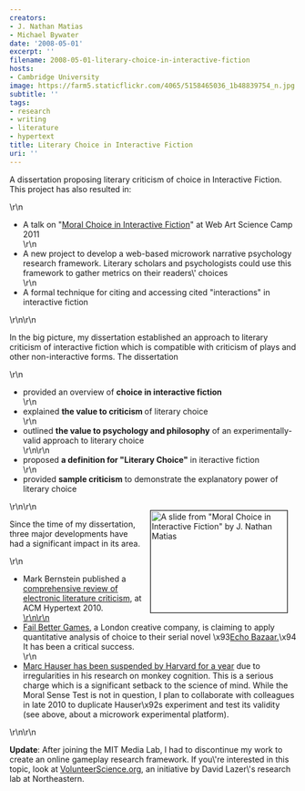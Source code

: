 ```yaml
---
creators:
- J. Nathan Matias
- Michael Bywater
date: '2008-05-01'
excerpt: ''
filename: 2008-05-01-literary-choice-in-interactive-fiction
hosts:
- Cambridge University
image: https://farm5.staticflickr.com/4065/5158465036_1b48839754_n.jpg
subtitle: ''
tags:
- research
- writing
- literature
- hypertext
title: Literary Choice in Interactive Fiction
uri: ''
---
```


<p>A dissertation proposing literary criticism of choice in Interactive Fiction. This project has also resulted in:</p>\r\n<ul><li> A talk on "<a href="http://www.slideshare.net/natematias/moral-choiceininteractivefiction-wascamplondon">Moral Choice in Interactive Fiction</a>" at Web Art Science Camp 2011</li>\r\n<li> A new project to develop a web-based microwork narrative psychology research framework. Literary scholars and psychologists could use this framework to gather metrics on their readers\' choices</li>\r\n<li> A formal technique for citing and accessing cited "interactions" in interactive fiction</li></ul>\r\n\r\n<p>In the big picture, my dissertation established an approach to literary criticism of interactive fiction which is compatible with criticism of plays and other non-interactive forms. The dissertation </p>\r\n<ul><li> provided an overview of <b>choice in interactive fiction</b></li>\r\n<li> explained <b>the value to criticism </b>of literary choice</li>\r\n<li> outlined <b>the value to psychology and philosophy</b> of an experimentally-valid approach to literary choice </li>\r\n\r\n<li> proposed <b>a definition for "Literary Choice"</b> in iteractive fiction</li>\r\n<li> provided <b>sample criticism</b> to demonstrate the explanatory power of literary choice</li></ul>\r\n<a title="A slide from &quot;Moral Choice in Interactive Fiction&quot; by J. Nathan Matias by rubberpaw, on Flickr" href="http://www.flickr.com/photos/natematias/5157855939/"><img width="240" height="179" border="1" align="right" alt="A slide from &quot;Moral Choice in Interactive Fiction&quot; by J. Nathan Matias" src="https://farm2.static.flickr.com/1102/5157855939_5a696d8e99_m.jpg" style="margin: 15px;"/></a>\r\n<p>Since the time of my dissertation, three major developments have had a significant impact in its area. </p>\r\n<ul><li> Mark Bernstein published a <a href="http://portal.acm.org/citation.cfm?id=1810617.1810660">comprehensive review of electronic literature criticism</a>, at  ACM Hypertext 2010.<a href="http://portal.acm.org/citation.cfm?id=1810617.1810660"/></li><a href="http://portal.acm.org/citation.cfm?id=1810617.1810660">\r\n\r\n</a><li><a href="http://portal.acm.org/citation.cfm?id=1810617.1810660"/> <a href="http://www.failbettergames.com/">Fail Better Games</a>, a London creative company, is claiming to apply quantitative analysis of choice to their serial novel \x93<a href="http://echobazaar.failbettergames.com/">Echo Bazaar.</a>\x94 It has been a  critical success.</li>\r\n<li> <a href="http://www.nytimes.com/2010/08/21/education/21harvard.html">Marc Hauser has been suspended by Harvard for a year</a> due to irregularities in his research on monkey cognition. This is a serious charge which is a significant setback to the science of mind. While the Moral Sense Test is not in question, I plan to collaborate with colleagues in late 2010 to duplicate Hauser\x92s experiment and test its validity (see above, about a microwork experimental platform).</li></ul>\r\n\r\n<p><strong>Update</strong>: After joining the MIT Media Lab, I had to discontinue my work to create an online gameplay research framework. If you\'re interested in this topic, look at <a href="http://volunteerscience.com/">VolunteerScience.org</a>, an initiative by David Lazer\'s research lab at Northeastern.</p>
